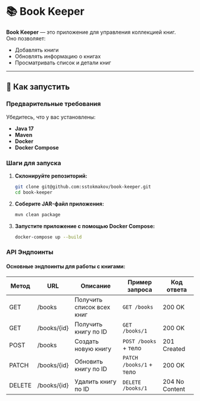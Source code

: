 # 📚 Book Keeper

**Book Keeper** — это приложение для управления коллекцией книг.  
Оно позволяет:

- Добавлять книги
- Обновлять информацию о книгах
- Просматривать список и детали книг

---

## 🚀 Как запустить

### Предварительные требования

Убедитесь, что у вас установлены:

- **Java 17**
- **Maven**
- **Docker**
- **Docker Compose**

### Шаги для запуска

1. **Склонируйте репозиторий:**
   ```bash
   git clone git@github.com:sstokmakov/book-keeper.git
   cd book-keeper
   ```
2. **Соберите JAR-файл приложения:**
   ```bash
   mvn clean package    
   ```
3. **Запустите приложение с помощью Docker Compose:**
   ```bash
   docker-compose up --build
   ```

### API Эндпоинты
#### Основные эндпоинты для работы с книгами:

| Метод   | URL          | Описание                | Пример запроса         | Код ответа     |
|---------|--------------|-------------------------|------------------------|----------------|
| GET     | /books       | Получить список всех книг | `GET /books`           | 200 OK         |
| GET     | /books/{id}  | Получить книгу по ID    | `GET /books/1`         | 200 OK         |
| POST    | /books       | Создать новую книгу     | `POST /books` + тело   | 201 Created    |
| PATCH   | /books/{id}  | Обновить книгу по ID    | `PATCH /books/1` + тело| 200 OK         |
| DELETE  | /books/{id}  | Удалить книгу по ID     | `DELETE /books/1`      | 204 No Content |